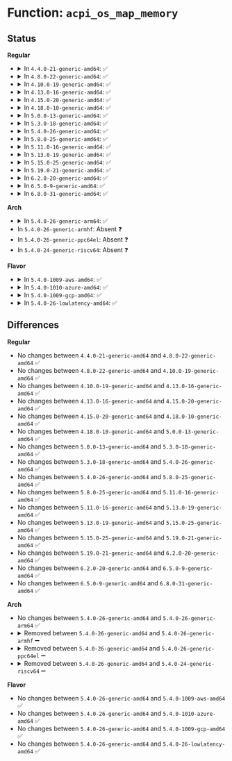 # Function: <code>acpi_os_map_memory</code>

## Status
<b>Regular</b>
<ul>
<li>
<details>
<summary>In <code>4.4.0-21-generic-amd64</code>: ✅</summary>

```c
void * acpi_os_map_memory(acpi_physical_address phys, acpi_size size)
```

```json
{
  "name": "acpi_os_map_memory",
  "collision_type": "Unique Global",
  "inline_type": "No",
  "funcs": [
    {
      "addr": 18446744071587343873,
      "name": "acpi_os_map_memory",
      "external": true,
      "loc": "drivers/acpi/osl.c:422",
      "file": "drivers/acpi/osl.c",
      "inline": "seen, unknown",
      "caller_inline": [],
      "caller_func": [
        "drivers/acpi/acpica/exregion.c:acpi_ex_system_memory_space_handler",
        "drivers/acpi/acpica/tbdata.c:acpi_tb_acquire_table",
        "drivers/acpi/acpica/tbdata.c:acpi_tb_acquire_temp_table",
        "drivers/acpi/acpica/tbfadt.c:acpi_tb_parse_fadt",
        "drivers/acpi/acpica/tbutils.c:acpi_tb_parse_root_table",
        "drivers/acpi/acpica/tbutils.c:acpi_tb_parse_root_table",
        "drivers/acpi/acpica/tbutils.c:acpi_tb_parse_root_table",
        "drivers/acpi/acpica/tbxfroot.c:acpi_find_root_pointer",
        "drivers/acpi/acpica/tbxfroot.c:acpi_find_root_pointer",
        "drivers/acpi/acpica/tbxfroot.c:acpi_find_root_pointer"
      ]
    }
  ],
  "symbols": [
    {
      "addr": 18446744071587343873,
      "name": "acpi_os_map_memory",
      "section": ".text",
      "bind": "STB_GLOBAL",
      "size": 16
    }
  ]
}
```
</details>
</li>
<li>
<details>
<summary>In <code>4.8.0-22-generic-amd64</code>: ✅</summary>

```c
void * acpi_os_map_memory(acpi_physical_address phys, acpi_size size)
```

```json
{
  "name": "acpi_os_map_memory",
  "collision_type": "Unique Global",
  "inline_type": "No",
  "funcs": [
    {
      "addr": 18446744071587843945,
      "name": "acpi_os_map_memory",
      "external": true,
      "loc": "drivers/acpi/osl.c:366",
      "file": "drivers/acpi/osl.c",
      "inline": "seen, unknown",
      "caller_inline": [],
      "caller_func": [
        "drivers/acpi/tables.c:acpi_table_init",
        "drivers/acpi/tables.c:acpi_os_physical_table_override",
        "drivers/acpi/acpica/exregion.c:acpi_ex_system_memory_space_handler",
        "drivers/acpi/acpica/tbdata.c:acpi_tb_acquire_temp_table",
        "drivers/acpi/acpica/tbdata.c:acpi_tb_acquire_table",
        "drivers/acpi/acpica/tbfadt.c:acpi_tb_parse_fadt",
        "drivers/acpi/acpica/tbutils.c:acpi_tb_parse_root_table",
        "drivers/acpi/acpica/tbutils.c:acpi_tb_parse_root_table",
        "drivers/acpi/acpica/tbutils.c:acpi_tb_parse_root_table",
        "drivers/acpi/acpica/tbxfroot.c:acpi_find_root_pointer",
        "drivers/acpi/acpica/tbxfroot.c:acpi_find_root_pointer",
        "drivers/acpi/acpica/tbxfroot.c:acpi_find_root_pointer"
      ]
    }
  ],
  "symbols": [
    {
      "addr": 18446744071587843945,
      "name": "acpi_os_map_memory",
      "section": ".text",
      "bind": "STB_GLOBAL",
      "size": 16
    }
  ]
}
```
</details>
</li>
<li>
<details>
<summary>In <code>4.10.0-19-generic-amd64</code>: ✅</summary>

```c
void * acpi_os_map_memory(acpi_physical_address phys, acpi_size size)
```

```json
{
  "name": "acpi_os_map_memory",
  "collision_type": "Unique Global",
  "inline_type": "No",
  "funcs": [
    {
      "addr": 18446744071588058818,
      "name": "acpi_os_map_memory",
      "external": true,
      "loc": "drivers/acpi/osl.c:367",
      "file": "drivers/acpi/osl.c",
      "inline": "seen, unknown",
      "caller_inline": [],
      "caller_func": [
        "drivers/acpi/tables.c:acpi_table_init",
        "drivers/acpi/tables.c:acpi_os_physical_table_override",
        "drivers/acpi/acpica/exregion.c:acpi_ex_system_memory_space_handler",
        "drivers/acpi/acpica/tbdata.c:acpi_tb_acquire_temp_table",
        "drivers/acpi/acpica/tbdata.c:acpi_tb_acquire_table",
        "drivers/acpi/acpica/tbutils.c:acpi_tb_parse_root_table",
        "drivers/acpi/acpica/tbutils.c:acpi_tb_parse_root_table",
        "drivers/acpi/acpica/tbutils.c:acpi_tb_parse_root_table",
        "drivers/acpi/acpica/tbxfroot.c:acpi_find_root_pointer",
        "drivers/acpi/acpica/tbxfroot.c:acpi_find_root_pointer",
        "drivers/acpi/acpica/tbxfroot.c:acpi_find_root_pointer"
      ]
    }
  ],
  "symbols": [
    {
      "addr": 18446744071588058818,
      "name": "acpi_os_map_memory",
      "section": ".text",
      "bind": "STB_GLOBAL",
      "size": 16
    }
  ]
}
```
</details>
</li>
<li>
<details>
<summary>In <code>4.13.0-16-generic-amd64</code>: ✅</summary>

```c
void * acpi_os_map_memory(acpi_physical_address phys, acpi_size size)
```

```json
{
  "name": "acpi_os_map_memory",
  "collision_type": "Unique Global",
  "inline_type": "No",
  "funcs": [
    {
      "addr": 18446744071588285568,
      "name": "acpi_os_map_memory",
      "external": true,
      "loc": "drivers/acpi/osl.c:366",
      "file": "drivers/acpi/osl.c",
      "inline": "seen, unknown",
      "caller_inline": [],
      "caller_func": [
        "drivers/acpi/tables.c:acpi_table_init",
        "drivers/acpi/tables.c:acpi_os_physical_table_override",
        "drivers/acpi/acpica/exregion.c:acpi_ex_system_memory_space_handler",
        "drivers/acpi/acpica/tbdata.c:acpi_tb_acquire_temp_table",
        "drivers/acpi/acpica/tbdata.c:acpi_tb_acquire_table",
        "drivers/acpi/acpica/tbutils.c:acpi_tb_parse_root_table",
        "drivers/acpi/acpica/tbutils.c:acpi_tb_parse_root_table",
        "drivers/acpi/acpica/tbutils.c:acpi_tb_parse_root_table",
        "drivers/acpi/acpica/tbxfroot.c:acpi_find_root_pointer",
        "drivers/acpi/acpica/tbxfroot.c:acpi_find_root_pointer",
        "drivers/acpi/acpica/tbxfroot.c:acpi_find_root_pointer"
      ]
    }
  ],
  "symbols": [
    {
      "addr": 18446744071588285568,
      "name": "acpi_os_map_memory",
      "section": ".text",
      "bind": "STB_GLOBAL",
      "size": 16
    }
  ]
}
```
</details>
</li>
<li>
<details>
<summary>In <code>4.15.0-20-generic-amd64</code>: ✅</summary>

```c
void * acpi_os_map_memory(acpi_physical_address phys, acpi_size size)
```

```json
{
  "name": "acpi_os_map_memory",
  "collision_type": "Unique Global",
  "inline_type": "No",
  "funcs": [
    {
      "addr": 18446744071588850816,
      "name": "acpi_os_map_memory",
      "external": true,
      "loc": "drivers/acpi/osl.c:366",
      "file": "drivers/acpi/osl.c",
      "inline": "seen, unknown",
      "caller_inline": [],
      "caller_func": [
        "drivers/acpi/tables.c:acpi_table_init",
        "drivers/acpi/tables.c:acpi_os_physical_table_override",
        "drivers/acpi/sysfs.c:acpi_data_show",
        "drivers/acpi/acpica/exregion.c:acpi_ex_system_memory_space_handler",
        "drivers/acpi/acpica/tbdata.c:acpi_tb_acquire_temp_table",
        "drivers/acpi/acpica/tbdata.c:acpi_tb_acquire_table",
        "drivers/acpi/acpica/tbutils.c:acpi_tb_parse_root_table",
        "drivers/acpi/acpica/tbutils.c:acpi_tb_parse_root_table",
        "drivers/acpi/acpica/tbutils.c:acpi_tb_parse_root_table",
        "drivers/acpi/acpica/tbxfroot.c:acpi_find_root_pointer",
        "drivers/acpi/acpica/tbxfroot.c:acpi_find_root_pointer",
        "drivers/acpi/acpica/tbxfroot.c:acpi_find_root_pointer"
      ]
    }
  ],
  "symbols": [
    {
      "addr": 18446744071588850816,
      "name": "acpi_os_map_memory",
      "section": ".text",
      "bind": "STB_GLOBAL",
      "size": 16
    }
  ]
}
```
</details>
</li>
<li>
<details>
<summary>In <code>4.18.0-10-generic-amd64</code>: ✅</summary>

```c
void * acpi_os_map_memory(acpi_physical_address phys, acpi_size size)
```

```json
{
  "name": "acpi_os_map_memory",
  "collision_type": "Unique Global",
  "inline_type": "No",
  "funcs": [
    {
      "addr": 18446744071589230000,
      "name": "acpi_os_map_memory",
      "external": true,
      "loc": "drivers/acpi/osl.c:371",
      "file": "drivers/acpi/osl.c",
      "inline": "seen, unknown",
      "caller_inline": [],
      "caller_func": [
        "drivers/acpi/tables.c:acpi_table_init",
        "drivers/acpi/tables.c:acpi_os_physical_table_override",
        "drivers/acpi/sysfs.c:acpi_data_show",
        "drivers/acpi/acpica/exregion.c:acpi_ex_system_memory_space_handler",
        "drivers/acpi/acpica/tbdata.c:acpi_tb_acquire_temp_table",
        "drivers/acpi/acpica/tbdata.c:acpi_tb_acquire_table",
        "drivers/acpi/acpica/tbutils.c:acpi_tb_parse_root_table",
        "drivers/acpi/acpica/tbutils.c:acpi_tb_parse_root_table",
        "drivers/acpi/acpica/tbutils.c:acpi_tb_parse_root_table",
        "drivers/acpi/acpica/tbxfroot.c:acpi_find_root_pointer",
        "drivers/acpi/acpica/tbxfroot.c:acpi_find_root_pointer",
        "drivers/acpi/acpica/tbxfroot.c:acpi_find_root_pointer"
      ]
    }
  ],
  "symbols": [
    {
      "addr": 18446744071589230000,
      "name": "acpi_os_map_memory",
      "section": ".text",
      "bind": "STB_GLOBAL",
      "size": 16
    }
  ]
}
```
</details>
</li>
<li>
<details>
<summary>In <code>5.0.0-13-generic-amd64</code>: ✅</summary>

```c
void * acpi_os_map_memory(acpi_physical_address phys, acpi_size size)
```

```json
{
  "name": "acpi_os_map_memory",
  "collision_type": "Unique Global",
  "inline_type": "No",
  "funcs": [
    {
      "addr": 18446744071589472800,
      "name": "acpi_os_map_memory",
      "external": true,
      "loc": "drivers/acpi/osl.c:371",
      "file": "drivers/acpi/osl.c",
      "inline": "seen, unknown",
      "caller_inline": [],
      "caller_func": [
        "drivers/acpi/tables.c:acpi_table_init",
        "drivers/acpi/tables.c:acpi_os_physical_table_override",
        "drivers/acpi/sysfs.c:acpi_data_show",
        "drivers/acpi/acpica/exregion.c:acpi_ex_system_memory_space_handler",
        "drivers/acpi/acpica/tbdata.c:acpi_tb_acquire_temp_table",
        "drivers/acpi/acpica/tbdata.c:acpi_tb_acquire_table",
        "drivers/acpi/acpica/tbutils.c:acpi_tb_parse_root_table",
        "drivers/acpi/acpica/tbutils.c:acpi_tb_parse_root_table",
        "drivers/acpi/acpica/tbutils.c:acpi_tb_parse_root_table",
        "drivers/acpi/acpica/tbxfroot.c:acpi_find_root_pointer",
        "drivers/acpi/acpica/tbxfroot.c:acpi_find_root_pointer",
        "drivers/acpi/acpica/tbxfroot.c:acpi_find_root_pointer"
      ]
    }
  ],
  "symbols": [
    {
      "addr": 18446744071589472800,
      "name": "acpi_os_map_memory",
      "section": ".text",
      "bind": "STB_GLOBAL",
      "size": 16
    }
  ]
}
```
</details>
</li>
<li>
<details>
<summary>In <code>5.3.0-18-generic-amd64</code>: ✅</summary>

```c
void * acpi_os_map_memory(acpi_physical_address phys, acpi_size size)
```

```json
{
  "name": "acpi_os_map_memory",
  "collision_type": "Unique Global",
  "inline_type": "No",
  "funcs": [
    {
      "addr": 18446744071589931728,
      "name": "acpi_os_map_memory",
      "external": true,
      "loc": "drivers/acpi/osl.c:357",
      "file": "drivers/acpi/osl.c",
      "inline": "seen, unknown",
      "caller_inline": [],
      "caller_func": [
        "drivers/acpi/tables.c:acpi_table_init",
        "drivers/acpi/tables.c:acpi_os_physical_table_override",
        "drivers/acpi/sysfs.c:acpi_data_show",
        "drivers/acpi/acpica/exregion.c:acpi_ex_system_memory_space_handler",
        "drivers/acpi/acpica/tbdata.c:acpi_tb_acquire_temp_table",
        "drivers/acpi/acpica/tbdata.c:acpi_tb_acquire_table",
        "drivers/acpi/acpica/tbutils.c:acpi_tb_parse_root_table",
        "drivers/acpi/acpica/tbutils.c:acpi_tb_parse_root_table",
        "drivers/acpi/acpica/tbutils.c:acpi_tb_parse_root_table",
        "drivers/acpi/acpica/tbxfroot.c:acpi_find_root_pointer",
        "drivers/acpi/acpica/tbxfroot.c:acpi_find_root_pointer",
        "drivers/acpi/acpica/tbxfroot.c:acpi_find_root_pointer"
      ]
    }
  ],
  "symbols": [
    {
      "addr": 18446744071589931728,
      "name": "acpi_os_map_memory",
      "section": ".text",
      "bind": "STB_GLOBAL",
      "size": 16
    }
  ]
}
```
</details>
</li>
<li>
<details>
<summary>In <code>5.4.0-26-generic-amd64</code>: ✅</summary>

```c
void * acpi_os_map_memory(acpi_physical_address phys, acpi_size size)
```

```json
{
  "name": "acpi_os_map_memory",
  "collision_type": "Unique Global",
  "inline_type": "No",
  "funcs": [
    {
      "addr": 18446744071590158992,
      "name": "acpi_os_map_memory",
      "external": true,
      "loc": "drivers/acpi/osl.c:371",
      "file": "drivers/acpi/osl.c",
      "inline": "seen, unknown",
      "caller_inline": [],
      "caller_func": [
        "drivers/acpi/tables.c:acpi_table_init",
        "drivers/acpi/tables.c:acpi_os_physical_table_override",
        "drivers/acpi/sysfs.c:acpi_data_show",
        "drivers/acpi/acpica/exregion.c:acpi_ex_system_memory_space_handler",
        "drivers/acpi/acpica/tbdata.c:acpi_tb_acquire_temp_table",
        "drivers/acpi/acpica/tbdata.c:acpi_tb_acquire_table",
        "drivers/acpi/acpica/tbutils.c:acpi_tb_parse_root_table",
        "drivers/acpi/acpica/tbutils.c:acpi_tb_parse_root_table",
        "drivers/acpi/acpica/tbutils.c:acpi_tb_parse_root_table",
        "drivers/acpi/acpica/tbxfroot.c:acpi_find_root_pointer",
        "drivers/acpi/acpica/tbxfroot.c:acpi_find_root_pointer",
        "drivers/acpi/acpica/tbxfroot.c:acpi_find_root_pointer"
      ]
    }
  ],
  "symbols": [
    {
      "addr": 18446744071590158992,
      "name": "acpi_os_map_memory",
      "section": ".text",
      "bind": "STB_GLOBAL",
      "size": 16
    }
  ]
}
```
</details>
</li>
<li>
<details>
<summary>In <code>5.8.0-25-generic-amd64</code>: ✅</summary>

```c
void * acpi_os_map_memory(acpi_physical_address phys, acpi_size size)
```

```json
{
  "name": "acpi_os_map_memory",
  "collision_type": "Unique Global",
  "inline_type": "No",
  "funcs": [
    {
      "addr": 18446744071591176416,
      "name": "acpi_os_map_memory",
      "external": true,
      "loc": "drivers/acpi/osl.c:371",
      "file": "drivers/acpi/osl.c",
      "inline": "seen, unknown",
      "caller_inline": [],
      "caller_func": [
        "drivers/acpi/tables.c:acpi_table_initrd_scan",
        "drivers/acpi/tables.c:acpi_table_initrd_override",
        "drivers/acpi/sysfs.c:acpi_data_show",
        "drivers/acpi/acpica/exregion.c:acpi_ex_system_memory_space_handler",
        "drivers/acpi/acpica/tbdata.c:acpi_tb_acquire_temp_table",
        "drivers/acpi/acpica/tbdata.c:acpi_tb_acquire_table",
        "drivers/acpi/acpica/tbutils.c:acpi_tb_parse_root_table",
        "drivers/acpi/acpica/tbutils.c:acpi_tb_parse_root_table",
        "drivers/acpi/acpica/tbutils.c:acpi_tb_parse_root_table",
        "drivers/acpi/acpica/tbxfroot.c:acpi_find_root_pointer",
        "drivers/acpi/acpica/tbxfroot.c:acpi_find_root_pointer",
        "drivers/acpi/acpica/tbxfroot.c:acpi_find_root_pointer"
      ]
    }
  ],
  "symbols": [
    {
      "addr": 18446744071591176416,
      "name": "acpi_os_map_memory",
      "section": ".text",
      "bind": "STB_GLOBAL",
      "size": 16
    }
  ]
}
```
</details>
</li>
<li>
<details>
<summary>In <code>5.11.0-16-generic-amd64</code>: ✅</summary>

```c
void * acpi_os_map_memory(acpi_physical_address phys, acpi_size size)
```

```json
{
  "name": "acpi_os_map_memory",
  "collision_type": "Unique Global",
  "inline_type": "No",
  "funcs": [
    {
      "addr": 18446744071591672112,
      "name": "acpi_os_map_memory",
      "external": true,
      "loc": "drivers/acpi/osl.c:374",
      "file": "drivers/acpi/osl.c",
      "inline": "seen, unknown",
      "caller_inline": [],
      "caller_func": [
        "drivers/acpi/tables.c:acpi_table_initrd_scan",
        "drivers/acpi/tables.c:acpi_table_initrd_override",
        "drivers/acpi/sysfs.c:acpi_data_show",
        "drivers/acpi/acpica/exregion.c:acpi_ex_system_memory_space_handler",
        "drivers/acpi/acpica/tbdata.c:acpi_tb_acquire_temp_table",
        "drivers/acpi/acpica/tbdata.c:acpi_tb_acquire_table",
        "drivers/acpi/acpica/tbutils.c:acpi_tb_parse_root_table",
        "drivers/acpi/acpica/tbutils.c:acpi_tb_parse_root_table",
        "drivers/acpi/acpica/tbutils.c:acpi_tb_parse_root_table",
        "drivers/acpi/acpica/tbxfroot.c:acpi_find_root_pointer",
        "drivers/acpi/acpica/tbxfroot.c:acpi_find_root_pointer",
        "drivers/acpi/acpica/tbxfroot.c:acpi_find_root_pointer"
      ]
    }
  ],
  "symbols": [
    {
      "addr": 18446744071591672112,
      "name": "acpi_os_map_memory",
      "section": ".text",
      "bind": "STB_GLOBAL",
      "size": 16
    }
  ]
}
```
</details>
</li>
<li>
<details>
<summary>In <code>5.13.0-19-generic-amd64</code>: ✅</summary>

```c
void * acpi_os_map_memory(acpi_physical_address phys, acpi_size size)
```

```json
{
  "name": "acpi_os_map_memory",
  "collision_type": "Unique Global",
  "inline_type": "No",
  "funcs": [
    {
      "addr": 18446744071591616752,
      "name": "acpi_os_map_memory",
      "external": true,
      "loc": "drivers/acpi/osl.c:377",
      "file": "drivers/acpi/osl.c",
      "inline": "seen, unknown",
      "caller_inline": [],
      "caller_func": [
        "drivers/acpi/tables.c:acpi_table_init_complete",
        "drivers/acpi/tables.c:acpi_table_initrd_override",
        "drivers/acpi/sysfs.c:acpi_data_show",
        "drivers/acpi/acpica/exregion.c:acpi_ex_system_memory_space_handler",
        "drivers/acpi/acpica/tbdata.c:acpi_tb_acquire_temp_table",
        "drivers/acpi/acpica/tbdata.c:acpi_tb_acquire_table",
        "drivers/acpi/acpica/tbutils.c:acpi_tb_parse_root_table",
        "drivers/acpi/acpica/tbutils.c:acpi_tb_parse_root_table",
        "drivers/acpi/acpica/tbutils.c:acpi_tb_parse_root_table",
        "drivers/acpi/acpica/tbxfroot.c:acpi_find_root_pointer",
        "drivers/acpi/acpica/tbxfroot.c:acpi_find_root_pointer",
        "drivers/acpi/acpica/tbxfroot.c:acpi_find_root_pointer"
      ]
    }
  ],
  "symbols": [
    {
      "addr": 18446744071591616752,
      "name": "acpi_os_map_memory",
      "section": ".text",
      "bind": "STB_GLOBAL",
      "size": 16
    }
  ]
}
```
</details>
</li>
<li>
<details>
<summary>In <code>5.15.0-25-generic-amd64</code>: ✅</summary>

```c
void * acpi_os_map_memory(acpi_physical_address phys, acpi_size size)
```

```json
{
  "name": "acpi_os_map_memory",
  "collision_type": "Unique Global",
  "inline_type": "No",
  "funcs": [
    {
      "addr": 18446744071592790576,
      "name": "acpi_os_map_memory",
      "external": true,
      "loc": "drivers/acpi/osl.c:377",
      "file": "drivers/acpi/osl.c",
      "inline": "seen, unknown",
      "caller_inline": [],
      "caller_func": [
        "drivers/acpi/tables.c:acpi_table_init_complete",
        "drivers/acpi/tables.c:acpi_table_initrd_override",
        "drivers/acpi/sysfs.c:acpi_data_show",
        "drivers/acpi/acpica/exregion.c:acpi_ex_system_memory_space_handler",
        "drivers/acpi/acpica/tbdata.c:acpi_tb_acquire_temp_table",
        "drivers/acpi/acpica/tbdata.c:acpi_tb_acquire_table",
        "drivers/acpi/acpica/tbutils.c:acpi_tb_parse_root_table",
        "drivers/acpi/acpica/tbutils.c:acpi_tb_parse_root_table",
        "drivers/acpi/acpica/tbutils.c:acpi_tb_parse_root_table",
        "drivers/acpi/acpica/tbxfroot.c:acpi_find_root_pointer",
        "drivers/acpi/acpica/tbxfroot.c:acpi_find_root_pointer",
        "drivers/acpi/acpica/tbxfroot.c:acpi_find_root_pointer"
      ]
    }
  ],
  "symbols": [
    {
      "addr": 18446744071592790576,
      "name": "acpi_os_map_memory",
      "section": ".text",
      "bind": "STB_GLOBAL",
      "size": 16
    }
  ]
}
```
</details>
</li>
<li>
<details>
<summary>In <code>5.19.0-21-generic-amd64</code>: ✅</summary>

```c
void * acpi_os_map_memory(acpi_physical_address phys, acpi_size size)
```

```json
{
  "name": "acpi_os_map_memory",
  "collision_type": "Unique Global",
  "inline_type": "No",
  "funcs": [
    {
      "addr": 18446744071594689936,
      "name": "acpi_os_map_memory",
      "external": true,
      "loc": "drivers/acpi/osl.c:376",
      "file": "drivers/acpi/osl.c",
      "inline": "seen, unknown",
      "caller_inline": [],
      "caller_func": [
        "drivers/acpi/tables.c:acpi_table_init_complete",
        "drivers/acpi/tables.c:acpi_table_initrd_override",
        "drivers/acpi/acpica/exregion.c:acpi_ex_system_memory_space_handler",
        "drivers/acpi/acpica/tbdata.c:acpi_tb_acquire_temp_table",
        "drivers/acpi/acpica/tbdata.c:acpi_tb_acquire_table",
        "drivers/acpi/acpica/tbutils.c:acpi_tb_parse_root_table",
        "drivers/acpi/acpica/tbutils.c:acpi_tb_parse_root_table",
        "drivers/acpi/acpica/tbutils.c:acpi_tb_parse_root_table",
        "drivers/acpi/acpica/tbxface.c:acpi_get_table_header",
        "drivers/acpi/acpica/tbxfroot.c:acpi_find_root_pointer",
        "drivers/acpi/acpica/tbxfroot.c:acpi_find_root_pointer",
        "drivers/acpi/acpica/tbxfroot.c:acpi_find_root_pointer"
      ]
    }
  ],
  "symbols": [
    {
      "addr": 18446744071594689936,
      "name": "acpi_os_map_memory",
      "section": ".text",
      "bind": "STB_GLOBAL",
      "size": 24
    }
  ]
}
```
</details>
</li>
<li>
<details>
<summary>In <code>6.2.0-20-generic-amd64</code>: ✅</summary>

```c
void * acpi_os_map_memory(acpi_physical_address phys, acpi_size size)
```

```json
{
  "name": "acpi_os_map_memory",
  "collision_type": "Unique Global",
  "inline_type": "No",
  "funcs": [
    {
      "addr": 18446744071596426704,
      "name": "acpi_os_map_memory",
      "external": true,
      "loc": "drivers/acpi/osl.c:376",
      "file": "drivers/acpi/osl.c",
      "inline": "seen, unknown",
      "caller_inline": [],
      "caller_func": [
        "drivers/acpi/tables.c:acpi_table_initrd_scan",
        "drivers/acpi/tables.c:acpi_table_initrd_override",
        "drivers/acpi/acpica/exregion.c:acpi_ex_system_memory_space_handler",
        "drivers/acpi/acpica/tbdata.c:acpi_tb_check_duplication",
        "drivers/acpi/acpica/tbdata.c:acpi_tb_validate_table",
        "drivers/acpi/acpica/tbdata.c:acpi_tb_acquire_temp_table",
        "drivers/acpi/acpica/tbutils.c:acpi_tb_parse_root_table",
        "drivers/acpi/acpica/tbutils.c:acpi_tb_parse_root_table",
        "drivers/acpi/acpica/tbutils.c:acpi_tb_parse_root_table",
        "drivers/acpi/acpica/tbxface.c:acpi_get_table_header",
        "drivers/acpi/acpica/tbxfroot.c:acpi_find_root_pointer",
        "drivers/acpi/acpica/tbxfroot.c:acpi_find_root_pointer",
        "drivers/acpi/acpica/tbxfroot.c:acpi_find_root_pointer"
      ]
    }
  ],
  "symbols": [
    {
      "addr": 18446744071596426704,
      "name": "acpi_os_map_memory",
      "section": ".text",
      "bind": "STB_GLOBAL",
      "size": 24
    }
  ]
}
```
</details>
</li>
<li>
<details>
<summary>In <code>6.5.0-9-generic-amd64</code>: ✅</summary>

```c
void * acpi_os_map_memory(acpi_physical_address phys, acpi_size size)
```

```json
{
  "name": "acpi_os_map_memory",
  "collision_type": "Unique Global",
  "inline_type": "No",
  "funcs": [
    {
      "addr": 18446744071596966832,
      "name": "acpi_os_map_memory",
      "external": true,
      "loc": "drivers/acpi/osl.c:376",
      "file": "drivers/acpi/osl.c",
      "inline": "seen, unknown",
      "caller_inline": [],
      "caller_func": [
        "drivers/acpi/tables.c:acpi_table_initrd_scan",
        "drivers/acpi/tables.c:acpi_table_initrd_override",
        "drivers/acpi/acpica/exregion.c:acpi_ex_system_memory_space_handler",
        "drivers/acpi/acpica/tbdata.c:acpi_tb_check_duplication",
        "drivers/acpi/acpica/tbdata.c:acpi_tb_validate_table",
        "drivers/acpi/acpica/tbdata.c:acpi_tb_acquire_temp_table",
        "drivers/acpi/acpica/tbutils.c:acpi_tb_parse_root_table",
        "drivers/acpi/acpica/tbutils.c:acpi_tb_parse_root_table",
        "drivers/acpi/acpica/tbutils.c:acpi_tb_parse_root_table",
        "drivers/acpi/acpica/tbxface.c:acpi_get_table_header",
        "drivers/acpi/acpica/tbxfroot.c:acpi_find_root_pointer",
        "drivers/acpi/acpica/tbxfroot.c:acpi_find_root_pointer",
        "drivers/acpi/acpica/tbxfroot.c:acpi_find_root_pointer"
      ]
    }
  ],
  "symbols": [
    {
      "addr": 18446744071596966832,
      "name": "acpi_os_map_memory",
      "section": ".text",
      "bind": "STB_GLOBAL",
      "size": 24
    }
  ]
}
```
</details>
</li>
<li>
<details>
<summary>In <code>6.8.0-31-generic-amd64</code>: ✅</summary>

```c
void * acpi_os_map_memory(acpi_physical_address phys, acpi_size size)
```

```json
{
  "name": "acpi_os_map_memory",
  "collision_type": "Unique Global",
  "inline_type": "No",
  "funcs": [
    {
      "addr": 18446744071597894976,
      "name": "acpi_os_map_memory",
      "external": true,
      "loc": "drivers/acpi/osl.c:376",
      "file": "drivers/acpi/osl.c",
      "inline": "seen, unknown",
      "caller_inline": [],
      "caller_func": [
        "drivers/acpi/tables.c:acpi_table_initrd_scan",
        "drivers/acpi/tables.c:acpi_table_initrd_override",
        "drivers/acpi/acpi_fpdt.c:fpdt_process_subtable",
        "drivers/acpi/acpi_fpdt.c:fpdt_process_subtable",
        "drivers/acpi/acpica/exregion.c:acpi_ex_system_memory_space_handler",
        "drivers/acpi/acpica/tbdata.c:acpi_tb_check_duplication",
        "drivers/acpi/acpica/tbdata.c:acpi_tb_validate_table",
        "drivers/acpi/acpica/tbdata.c:acpi_tb_acquire_temp_table",
        "drivers/acpi/acpica/tbutils.c:acpi_tb_parse_root_table",
        "drivers/acpi/acpica/tbutils.c:acpi_tb_parse_root_table",
        "drivers/acpi/acpica/tbutils.c:acpi_tb_parse_root_table",
        "drivers/acpi/acpica/tbxface.c:acpi_get_table_header",
        "drivers/acpi/acpica/tbxfroot.c:acpi_find_root_pointer",
        "drivers/acpi/acpica/tbxfroot.c:acpi_find_root_pointer",
        "drivers/acpi/acpica/tbxfroot.c:acpi_find_root_pointer"
      ]
    }
  ],
  "symbols": [
    {
      "addr": 18446744071597894976,
      "name": "acpi_os_map_memory",
      "section": ".text",
      "bind": "STB_GLOBAL",
      "size": 24
    }
  ]
}
```
</details>
</li>
</ul>
<b>Arch</b>
<ul>
<li>
<details>
<summary>In <code>5.4.0-26-generic-arm64</code>: ✅</summary>

```c
void * acpi_os_map_memory(acpi_physical_address phys, acpi_size size)
```

```json
{
  "name": "acpi_os_map_memory",
  "collision_type": "Unique Global",
  "inline_type": "No",
  "funcs": [
    {
      "addr": 18446603336503909072,
      "name": "acpi_os_map_memory",
      "external": true,
      "loc": "drivers/acpi/osl.c:371",
      "file": "drivers/acpi/osl.c",
      "inline": "seen, unknown",
      "caller_inline": [],
      "caller_func": [
        "drivers/acpi/tables.c:acpi_table_init",
        "drivers/acpi/tables.c:acpi_os_physical_table_override",
        "drivers/acpi/sysfs.c:acpi_data_show",
        "drivers/acpi/acpica/exregion.c:acpi_ex_system_memory_space_handler",
        "drivers/acpi/acpica/tbdata.c:acpi_tb_acquire_temp_table",
        "drivers/acpi/acpica/tbdata.c:acpi_tb_acquire_table",
        "drivers/acpi/acpica/tbutils.c:acpi_tb_parse_root_table",
        "drivers/acpi/acpica/tbutils.c:acpi_tb_parse_root_table",
        "drivers/acpi/acpica/tbutils.c:acpi_tb_parse_root_table",
        "drivers/acpi/acpica/tbxfroot.c:acpi_find_root_pointer",
        "drivers/acpi/acpica/tbxfroot.c:acpi_find_root_pointer",
        "drivers/acpi/acpica/tbxfroot.c:acpi_find_root_pointer"
      ]
    }
  ],
  "symbols": [
    {
      "addr": 18446603336503909072,
      "name": "acpi_os_map_memory",
      "section": ".text",
      "bind": "STB_GLOBAL",
      "size": 52
    }
  ]
}
```
</details>
</li>
<li>
In <code>5.4.0-26-generic-armhf</code>: Absent ❓
</li>
<li>
In <code>5.4.0-26-generic-ppc64el</code>: Absent ❓
</li>
<li>
In <code>5.4.0-24-generic-riscv64</code>: Absent ❓
</li>
</ul>
<b>Flavor</b>
<ul>
<li>
<details>
<summary>In <code>5.4.0-1009-aws-amd64</code>: ✅</summary>

```c
void * acpi_os_map_memory(acpi_physical_address phys, acpi_size size)
```

```json
{
  "name": "acpi_os_map_memory",
  "collision_type": "Unique Global",
  "inline_type": "No",
  "funcs": [
    {
      "addr": 18446744071589761280,
      "name": "acpi_os_map_memory",
      "external": true,
      "loc": "drivers/acpi/osl.c:371",
      "file": "drivers/acpi/osl.c",
      "inline": "seen, unknown",
      "caller_inline": [],
      "caller_func": [
        "drivers/acpi/tables.c:acpi_table_init",
        "drivers/acpi/tables.c:acpi_os_physical_table_override",
        "drivers/acpi/sysfs.c:acpi_data_show",
        "drivers/acpi/acpica/exregion.c:acpi_ex_system_memory_space_handler",
        "drivers/acpi/acpica/tbdata.c:acpi_tb_acquire_temp_table",
        "drivers/acpi/acpica/tbdata.c:acpi_tb_acquire_table",
        "drivers/acpi/acpica/tbutils.c:acpi_tb_parse_root_table",
        "drivers/acpi/acpica/tbutils.c:acpi_tb_parse_root_table",
        "drivers/acpi/acpica/tbutils.c:acpi_tb_parse_root_table",
        "drivers/acpi/acpica/tbxfroot.c:acpi_find_root_pointer",
        "drivers/acpi/acpica/tbxfroot.c:acpi_find_root_pointer",
        "drivers/acpi/acpica/tbxfroot.c:acpi_find_root_pointer"
      ]
    }
  ],
  "symbols": [
    {
      "addr": 18446744071589761280,
      "name": "acpi_os_map_memory",
      "section": ".text",
      "bind": "STB_GLOBAL",
      "size": 16
    }
  ]
}
```
</details>
</li>
<li>
<details>
<summary>In <code>5.4.0-1010-azure-amd64</code>: ✅</summary>

```c
void * acpi_os_map_memory(acpi_physical_address phys, acpi_size size)
```

```json
{
  "name": "acpi_os_map_memory",
  "collision_type": "Unique Global",
  "inline_type": "No",
  "funcs": [
    {
      "addr": 18446744071589485504,
      "name": "acpi_os_map_memory",
      "external": true,
      "loc": "drivers/acpi/osl.c:371",
      "file": "drivers/acpi/osl.c",
      "inline": "seen, unknown",
      "caller_inline": [],
      "caller_func": [
        "drivers/acpi/sysfs.c:acpi_data_show",
        "drivers/acpi/acpica/exregion.c:acpi_ex_system_memory_space_handler",
        "drivers/acpi/acpica/tbdata.c:acpi_tb_acquire_temp_table",
        "drivers/acpi/acpica/tbdata.c:acpi_tb_acquire_table",
        "drivers/acpi/acpica/tbutils.c:acpi_tb_parse_root_table",
        "drivers/acpi/acpica/tbutils.c:acpi_tb_parse_root_table",
        "drivers/acpi/acpica/tbutils.c:acpi_tb_parse_root_table",
        "drivers/acpi/acpica/tbxfroot.c:acpi_find_root_pointer",
        "drivers/acpi/acpica/tbxfroot.c:acpi_find_root_pointer",
        "drivers/acpi/acpica/tbxfroot.c:acpi_find_root_pointer"
      ]
    }
  ],
  "symbols": [
    {
      "addr": 18446744071589485504,
      "name": "acpi_os_map_memory",
      "section": ".text",
      "bind": "STB_GLOBAL",
      "size": 16
    }
  ]
}
```
</details>
</li>
<li>
<details>
<summary>In <code>5.4.0-1009-gcp-amd64</code>: ✅</summary>

```c
void * acpi_os_map_memory(acpi_physical_address phys, acpi_size size)
```

```json
{
  "name": "acpi_os_map_memory",
  "collision_type": "Unique Global",
  "inline_type": "No",
  "funcs": [
    {
      "addr": 18446744071590204688,
      "name": "acpi_os_map_memory",
      "external": true,
      "loc": "drivers/acpi/osl.c:371",
      "file": "drivers/acpi/osl.c",
      "inline": "seen, unknown",
      "caller_inline": [],
      "caller_func": [
        "drivers/acpi/tables.c:acpi_table_init",
        "drivers/acpi/tables.c:acpi_os_physical_table_override",
        "drivers/acpi/sysfs.c:acpi_data_show",
        "drivers/acpi/acpica/exregion.c:acpi_ex_system_memory_space_handler",
        "drivers/acpi/acpica/tbdata.c:acpi_tb_acquire_temp_table",
        "drivers/acpi/acpica/tbdata.c:acpi_tb_acquire_table",
        "drivers/acpi/acpica/tbutils.c:acpi_tb_parse_root_table",
        "drivers/acpi/acpica/tbutils.c:acpi_tb_parse_root_table",
        "drivers/acpi/acpica/tbutils.c:acpi_tb_parse_root_table",
        "drivers/acpi/acpica/tbxfroot.c:acpi_find_root_pointer",
        "drivers/acpi/acpica/tbxfroot.c:acpi_find_root_pointer",
        "drivers/acpi/acpica/tbxfroot.c:acpi_find_root_pointer"
      ]
    }
  ],
  "symbols": [
    {
      "addr": 18446744071590204688,
      "name": "acpi_os_map_memory",
      "section": ".text",
      "bind": "STB_GLOBAL",
      "size": 16
    }
  ]
}
```
</details>
</li>
<li>
<details>
<summary>In <code>5.4.0-26-lowlatency-amd64</code>: ✅</summary>

```c
void * acpi_os_map_memory(acpi_physical_address phys, acpi_size size)
```

```json
{
  "name": "acpi_os_map_memory",
  "collision_type": "Unique Global",
  "inline_type": "No",
  "funcs": [
    {
      "addr": 18446744071590255056,
      "name": "acpi_os_map_memory",
      "external": true,
      "loc": "drivers/acpi/osl.c:371",
      "file": "drivers/acpi/osl.c",
      "inline": "seen, unknown",
      "caller_inline": [],
      "caller_func": [
        "drivers/acpi/tables.c:acpi_table_init",
        "drivers/acpi/tables.c:acpi_os_physical_table_override",
        "drivers/acpi/sysfs.c:acpi_data_show",
        "drivers/acpi/acpica/exregion.c:acpi_ex_system_memory_space_handler",
        "drivers/acpi/acpica/tbdata.c:acpi_tb_acquire_temp_table",
        "drivers/acpi/acpica/tbdata.c:acpi_tb_acquire_table",
        "drivers/acpi/acpica/tbutils.c:acpi_tb_parse_root_table",
        "drivers/acpi/acpica/tbutils.c:acpi_tb_parse_root_table",
        "drivers/acpi/acpica/tbutils.c:acpi_tb_parse_root_table",
        "drivers/acpi/acpica/tbxfroot.c:acpi_find_root_pointer",
        "drivers/acpi/acpica/tbxfroot.c:acpi_find_root_pointer",
        "drivers/acpi/acpica/tbxfroot.c:acpi_find_root_pointer"
      ]
    }
  ],
  "symbols": [
    {
      "addr": 18446744071590255056,
      "name": "acpi_os_map_memory",
      "section": ".text",
      "bind": "STB_GLOBAL",
      "size": 16
    }
  ]
}
```
</details>
</li>
</ul>

## Differences
<b>Regular</b>
<ul>
<li>
No changes between <code>4.4.0-21-generic-amd64</code> and <code>4.8.0-22-generic-amd64</code> ✅
</li>
<li>
No changes between <code>4.8.0-22-generic-amd64</code> and <code>4.10.0-19-generic-amd64</code> ✅
</li>
<li>
No changes between <code>4.10.0-19-generic-amd64</code> and <code>4.13.0-16-generic-amd64</code> ✅
</li>
<li>
No changes between <code>4.13.0-16-generic-amd64</code> and <code>4.15.0-20-generic-amd64</code> ✅
</li>
<li>
No changes between <code>4.15.0-20-generic-amd64</code> and <code>4.18.0-10-generic-amd64</code> ✅
</li>
<li>
No changes between <code>4.18.0-10-generic-amd64</code> and <code>5.0.0-13-generic-amd64</code> ✅
</li>
<li>
No changes between <code>5.0.0-13-generic-amd64</code> and <code>5.3.0-18-generic-amd64</code> ✅
</li>
<li>
No changes between <code>5.3.0-18-generic-amd64</code> and <code>5.4.0-26-generic-amd64</code> ✅
</li>
<li>
No changes between <code>5.4.0-26-generic-amd64</code> and <code>5.8.0-25-generic-amd64</code> ✅
</li>
<li>
No changes between <code>5.8.0-25-generic-amd64</code> and <code>5.11.0-16-generic-amd64</code> ✅
</li>
<li>
No changes between <code>5.11.0-16-generic-amd64</code> and <code>5.13.0-19-generic-amd64</code> ✅
</li>
<li>
No changes between <code>5.13.0-19-generic-amd64</code> and <code>5.15.0-25-generic-amd64</code> ✅
</li>
<li>
No changes between <code>5.15.0-25-generic-amd64</code> and <code>5.19.0-21-generic-amd64</code> ✅
</li>
<li>
No changes between <code>5.19.0-21-generic-amd64</code> and <code>6.2.0-20-generic-amd64</code> ✅
</li>
<li>
No changes between <code>6.2.0-20-generic-amd64</code> and <code>6.5.0-9-generic-amd64</code> ✅
</li>
<li>
No changes between <code>6.5.0-9-generic-amd64</code> and <code>6.8.0-31-generic-amd64</code> ✅
</li>
</ul>
<b>Arch</b>
<ul>
<li>
No changes between <code>5.4.0-26-generic-amd64</code> and <code>5.4.0-26-generic-arm64</code> ✅
</li>
<li>
<details>
<summary>Removed between <code>5.4.0-26-generic-amd64</code> and <code>5.4.0-26-generic-armhf</code> ➖</summary>

```c
void * acpi_os_map_memory(acpi_physical_address phys, acpi_size size)
```
</details>
</li>
<li>
<details>
<summary>Removed between <code>5.4.0-26-generic-amd64</code> and <code>5.4.0-26-generic-ppc64el</code> ➖</summary>

```c
void * acpi_os_map_memory(acpi_physical_address phys, acpi_size size)
```
</details>
</li>
<li>
<details>
<summary>Removed between <code>5.4.0-26-generic-amd64</code> and <code>5.4.0-24-generic-riscv64</code> ➖</summary>

```c
void * acpi_os_map_memory(acpi_physical_address phys, acpi_size size)
```
</details>
</li>
</ul>
<b>Flavor</b>
<ul>
<li>
No changes between <code>5.4.0-26-generic-amd64</code> and <code>5.4.0-1009-aws-amd64</code> ✅
</li>
<li>
No changes between <code>5.4.0-26-generic-amd64</code> and <code>5.4.0-1010-azure-amd64</code> ✅
</li>
<li>
No changes between <code>5.4.0-26-generic-amd64</code> and <code>5.4.0-1009-gcp-amd64</code> ✅
</li>
<li>
No changes between <code>5.4.0-26-generic-amd64</code> and <code>5.4.0-26-lowlatency-amd64</code> ✅
</li>
</ul>
